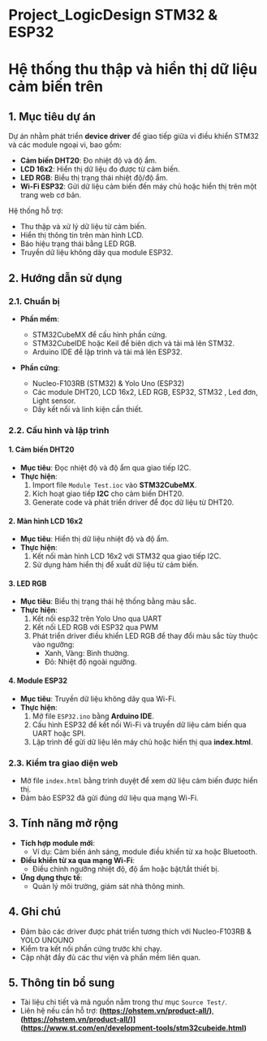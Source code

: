 # Project_LogicDesign STM32 & ESP32
# Hệ thống thu thập và hiển thị dữ liệu cảm biến trên
## 1. Mục tiêu dự án  
Dự án nhằm phát triển **device driver** để giao tiếp giữa vi điều khiển STM32 và các module ngoại vi, bao gồm:  
- **Cảm biến DHT20**: Đo nhiệt độ và độ ẩm.  
- **LCD 16x2**: Hiển thị dữ liệu đo được từ cảm biến.  
- **LED RGB**: Biểu thị trạng thái nhiệt độ/độ ẩm.  
- **Wi-Fi ESP32**: Gửi dữ liệu cảm biến đến máy chủ hoặc hiển thị trên một trang web cơ bản.  

Hệ thống hỗ trợ:  
- Thu thập và xử lý dữ liệu từ cảm biến.  
- Hiển thị thông tin trên màn hình LCD.  
- Báo hiệu trạng thái bằng LED RGB.  
- Truyền dữ liệu không dây qua module ESP32.  

## 2. Hướng dẫn sử dụng  
### 2.1. Chuẩn bị  
- **Phần mềm**:  
  - STM32CubeMX để cấu hình phần cứng.  
  - STM32CubeIDE hoặc Keil để biên dịch và tải mã lên STM32.  
  - Arduino IDE để lập trình và tải mã lên ESP32.  

- **Phần cứng**:  
  - Nucleo-F103RB (STM32) & Yolo Uno (ESP32)
  - Các module DHT20, LCD 16x2, LED RGB, ESP32, STM32 , Led đơn, Light sensor.
  - Dây kết nối và linh kiện cần thiết.  

### 2.2. Cấu hình và lập trình  
#### **1. Cảm biến DHT20**  
- **Mục tiêu**: Đọc nhiệt độ và độ ẩm qua giao tiếp I2C.  
- **Thực hiện**:  
  1. Import file `Module Test.ioc` vào **STM32CubeMX**.  
  2. Kích hoạt giao tiếp **I2C** cho cảm biến DHT20.  
  3. Generate code và phát triển driver để đọc dữ liệu từ DHT20.  

#### **2. Màn hình LCD 16x2**  
- **Mục tiêu**: Hiển thị dữ liệu nhiệt độ và độ ẩm.  
- **Thực hiện**:  
  1. Kết nối màn hình LCD 16x2 với STM32 qua giao tiếp I2C.    
  2. Sử dụng hàm hiển thị để xuất dữ liệu từ cảm biến.  

#### **3. LED RGB**  
- **Mục tiêu**: Biểu thị trạng thái hệ thống bằng màu sắc.  
- **Thực hiện**:
  1. Kết nối esp32 trên Yolo Uno qua UART
  2. Kết nối LED RGB với ESP32 qua PWM
  3. Phát triển driver điều khiển LED RGB để thay đổi màu sắc tùy thuộc vào ngưỡng:  
     - Xanh, Vàng: Bình thường.  
     - Đỏ: Nhiệt độ ngoài ngưỡng.  

#### **4. Module ESP32**  
- **Mục tiêu**: Truyền dữ liệu không dây qua Wi-Fi.  
- **Thực hiện**:  
  1. Mở file `ESP32.ino` bằng **Arduino IDE**.  
  2. Cấu hình ESP32 để kết nối Wi-Fi và truyền dữ liệu cảm biến qua UART hoặc SPI.  
  3. Lập trình để gửi dữ liệu lên máy chủ hoặc hiển thị qua **index.html**.  

### 2.3. Kiểm tra giao diện web  
- Mở file `index.html` bằng trình duyệt để xem dữ liệu cảm biến được hiển thị.  
- Đảm bảo ESP32 đã gửi đúng dữ liệu qua mạng Wi-Fi.  

## 3. Tính năng mở rộng  
- **Tích hợp module mới**:  
  - Ví dụ: Cảm biến ánh sáng, module điều khiển từ xa hoặc Bluetooth.  
- **Điều khiển từ xa qua mạng Wi-Fi**:  
  - Điều chỉnh ngưỡng nhiệt độ, độ ẩm hoặc bật/tắt thiết bị.  
- **Ứng dụng thực tế**:  
  - Quản lý môi trường, giám sát nhà thông minh.  

## 4. Ghi chú  
- Đảm bảo các driver được phát triển tương thích với Nucleo-F103RB & YOLO UNOUNO  
- Kiểm tra kết nối phần cứng trước khi chạy.  
- Cập nhật đầy đủ các thư viện và phần mềm liên quan.  

## 5. Thông tin bổ sung  
- Tài liệu chi tiết và mã nguồn nằm trong thư mục `Source Test/`.  
- Liên hệ nếu cần hỗ trợ: **(https://ohstem.vn/product-all/)**, **(https://ohstem.vn/product-all/)](https://www.st.com/en/development-tools/stm32cubeide.html)**
